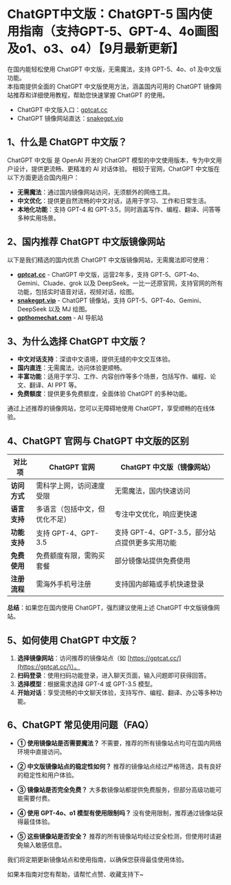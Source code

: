 # ChatGPT中文版：ChatGPT-5 国内使用指南（支持GPT-5、GPT-4、4o画图及o1、o3、o4）【9月最新更新】

在国内能轻松使用 ChatGPT 中文版，无需魔法，支持 GPT-5、4o、o1 及中文版功能。    
本指南提供全面的 ChatGPT 中文版使用方法，涵盖国内可用的 ChatGPT 镜像网站推荐和详细使用教程，帮助您快速掌握 ChatGPT 的使用。 

- ChatGPT 中文版入口：[gptcat.cc](https://gptcat.cc)
- ChatGPT 镜像网站直达：[snakegpt.vip](https://snakegpt.vip)

## 1、什么是 ChatGPT 中文版？

ChatGPT 中文版 是 OpenAI 开发的 ChatGPT 模型的中文使用版本，专为中文用户设计，提供更流畅、更精准的 AI 对话体验。 相较于官网，ChatGPT 中文版在以下方面更适合国内用户：

- **无需魔法**：通过国内镜像网站访问，无须额外的网络工具。
- **中文优化**：提供更自然流畅的中文对话，适用于学习、工作和日常生活。
- **本地化功能**：支持 GPT-4 和 GPT-3.5，同时涵盖写作、编程、翻译、问答等多种实用场景。

## 2、国内推荐 ChatGPT 中文版镜像网站

以下是我们精选的国内优质 ChatGPT 中文版镜像网站，无需魔法即可使用：

- **[gptcat.cc](https://gptcat.cc)** - ChatGPT 中文版，运营2年多，支持 GPT-5、GPT-4o、Gemini、Cluade、grok 以及 DeepSeek。一比一还原官网，支持官网的所有功能，包括实时语音对话，视频对话，绘图。
- **[snakegpt.vip](https://snakegpt.vip)** - ChatGPT 镜像站，支持 GPT-5、GPT-4o、Gemini、DeepSeek 以及 MJ 绘图。
- **[gpthomechat.com](https://gpthomechat.com)** - AI 导航站

## 3、为什么选择 ChatGPT 中文版？

- **中文对话支持**：深谙中文语境，提供无缝的中文交互体验。
- **国内直连**：无需魔法，访问体验更顺畅。
- **丰富功能**：适用于学习、工作、内容创作等多个场景，包括写作、编程、论文、翻译、AI PPT 等。
- **免费额度**：提供更多免费额度，全面体验 ChatGPT 的多种功能。

通过上述推荐的镜像网站，您可以无障碍地使用 ChatGPT，享受顺畅的在线体验。

## 4、ChatGPT 官网与 ChatGPT 中文版的区别

| 对比项            | ChatGPT 官网                          | ChatGPT 中文版（镜像网站）                |
|-------------------|-------------------------------------|------------------------------------------|
| **访问方式**       | 需科学上网，访问速度受限             | 无需魔法，国内快速访问                    |
| **语言支持**       | 多语言（包括中文，但优化不足）        | 专注中文优化，响应更快速                  |
| **功能支持**       | 支持 GPT-4、GPT-3.5                  | 支持 GPT-4、GPT-3.5，部分站点提供更多实用功能 |
| **免费使用**       | 免费额度有限，需购买套餐              | 部分镜像站提供免费使用                   |
| **注册流程**       | 需海外手机号注册                      | 支持国内邮箱或手机快速登录               |

**总结**：如果您在国内使用 ChatGPT，强烈建议使用上述 ChatGPT 中文版镜像网站。

## 5、如何使用 ChatGPT 中文版？

1. **选择镜像网站**：访问推荐的镜像站点（如 [https://gptcat.cc/](https://gptcat.cc/)）。
2. **扫码登录**：使用扫码功能登录，进入聊天页面，输入问题即可获得回答。
3. **选择模型**：根据需求选择 GPT-4 或 GPT-3.5 模型。
4. **开始对话**：享受流畅的中文聊天体验，支持写作、编程、翻译、办公等多种功能。

## 6、ChatGPT 常见使用问题（FAQ）

- **① 使用镜像站是否需要魔法？**
  不需要，推荐的所有镜像站点均可在国内网络环境中直接访问。

- **② 中文版镜像站点的稳定性如何？**
  推荐的镜像站点经过严格筛选，具有良好的稳定性和用户体验。

- **③ 镜像站是否完全免费？**
  大多数镜像站都提供免费服务，但部分高级功能可能需要付费。

- **④ 使用 GPT-4o、o1 模型有使用限制吗？**
  没有使用限制，推荐通过镜像站获得最佳体验。

- **⑤ 这些镜像站是否安全？**
  推荐的所有镜像站均经过安全检测，但使用时请避免输入敏感信息。

我们将定期更新镜像站点和使用指南，以确保您获得最佳使用体验。

如果本指南对您有帮助，请帮忙点赞、收藏支持下~
